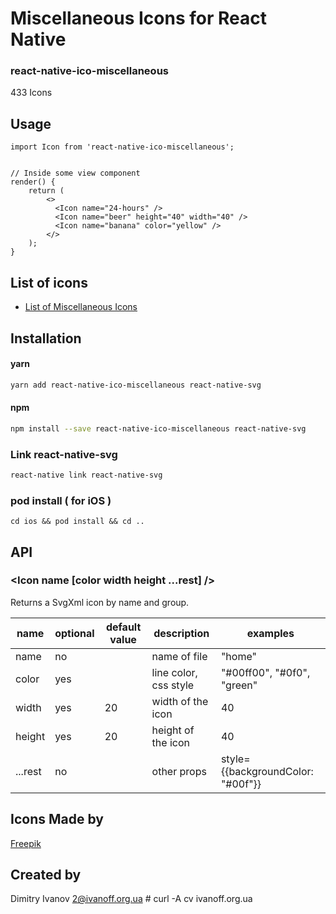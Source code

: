# Miscellaneous Icons for React Native

### react-native-ico-miscellaneous

433 Icons

## Usage

```
import Icon from 'react-native-ico-miscellaneous';


// Inside some view component
render() {
    return (
        <>
          <Icon name="24-hours" />
          <Icon name="beer" height="40" width="40" />
          <Icon name="banana" color="yellow" />
        </>
    );
}

```

## List of icons

- [List of Miscellaneous Icons](http://ico.simpleness.org/pack/miscellaneous)

## Installation

#### yarn

```bash
yarn add react-native-ico-miscellaneous react-native-svg
```

#### npm

```bash
npm install --save react-native-ico-miscellaneous react-native-svg
```

### Link react-native-svg

```bash
react-native link react-native-svg
```

### pod install ( for iOS )

```
cd ios && pod install && cd ..
```

## API

### <Icon name [color width height ...rest] />

Returns a SvgXml icon by name and group.

 name | optional | default value | description | examples
------|----------|---------------|-------------|---------
name | no |  | name of file | "home"
color | yes | | line color, css style | "#00ff00", "#0f0", "green"
width | yes | 20 | width of the icon | 40
height | yes | 20 | height of the icon | 40
...rest | no | | other props | style={{backgroundColor: "#00f"}}

## Icons Made by

[Freepik](https://www.flaticon.com/authors/freepik)

## Created by

Dimitry Ivanov <2@ivanoff.org.ua> # curl -A cv ivanoff.org.ua
